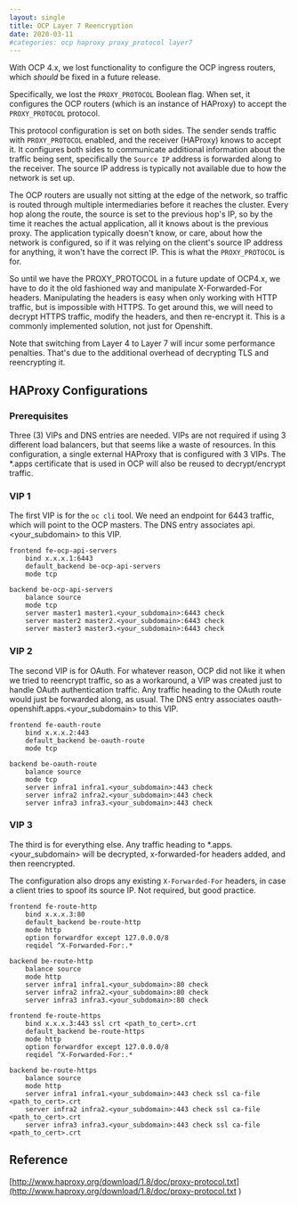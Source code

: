 ```yaml
---
layout: single
title: OCP Layer 7 Reencryption
date: 2020-03-11
#categories: ocp haproxy proxy_protocol layer7
---
```


With OCP 4.x, we lost functionality to configure the OCP ingress routers, which _should_ be fixed in a future release.

Specifically, we lost the `PROXY_PROTOCOL` Boolean flag.  When set, it configures the OCP routers (which is an instance of HAProxy) to accept the `PROXY_PROTOCOL` protocol.

This protocol configuration is set on both sides.  The sender sends traffic with `PROXY_PROTOCOL` enabled, and the receiver (HAProxy) knows to accept it.  It configures both sides to communicate additional information about the traffic being sent, specifically the `Source IP` address is forwarded along to the receiver.  The source IP address is typically not available due to how the network is set up.

The OCP routers are usually not sitting at the edge of the network, so traffic is routed through multiple intermediaries before it reaches the cluster.  Every hop along the route, the source is set to the previous hop's IP, so by the time it reaches the actual application, all it knows about is the previous proxy.  The application typically doesn't know, or care, about how the network is configured, so if it was relying on the client's source IP address for anything, it won't have the correct IP.  This is what the `PROXY_PROTOCOL` is for.


So until we have the PROXY_PROTOCOL in a future update of OCP4.x, we have to do it the old fashioned way and manipulate X-Forwarded-For headers.  Manipulating the headers is easy when only working with HTTP traffic, but is impossible with HTTPS.  To get around this, we will need to decrypt HTTPS traffic, modify the headers, and then re-encrypt it.  This is a commonly implemented solution, not just for Openshift.

Note that switching from Layer 4 to Layer 7 will incur some performance penalties.  That's due to the additional overhead of decrypting TLS and reencrypting it.  


## HAProxy Configurations

### Prerequisites
Three (3) VIPs and DNS entries are needed.  VIPs are not required if using 3 different load balancers, but that seems like a waste of resources.  In this configuration, a single external HAProxy that is configured with 3 VIPs.  The \*.apps certificate that is used in OCP will also be reused to decrypt/encrypt traffic.



### VIP 1
The first VIP is for the `oc cli` tool.  We need an endpoint for 6443 traffic, which will point to the OCP masters.  The DNS entry associates api.<your_subdomain\> to this VIP.

```
frontend fe-ocp-api-servers
    bind x.x.x.1:6443
    default_backend be-ocp-api-servers
    mode tcp

backend be-ocp-api-servers
    balance source
    mode tcp
    server master1 master1.<your_subdomain>:6443 check
    server master2 master2.<your_subdomain>:6443 check
    server master3 master3.<your_subdomain>:6443 check
```

### VIP 2
The second VIP is for OAuth.  For whatever reason, OCP did not like it when we tried to reencrypt traffic, so as a workaround, a VIP was created just to handle OAuth authentication traffic.  Any traffic heading to the OAuth route would just be forwarded along, as usual.  The DNS entry associates oauth-openshift.apps.<your_subdomain\> to this VIP.

```
frontend fe-oauth-route
    bind x.x.x.2:443
    default_backend be-oauth-route
    mode tcp

backend be-oauth-route
    balance source
    mode tcp
    server infra1 infra1.<your_subdomain>:443 check
    server infra2 infra2.<your_subdomain>:443 check
    server infra3 infra3.<your_subdomain>:443 check
```

### VIP 3
The third is for everything else.  Any traffic heading to \*.apps.<your_subdomain\> will be decrypted, x-forwarded-for headers added, and then reencrypted.

The configuration also drops any existing `X-Forwarded-For` headers, in case a client tries to spoof its source IP.  Not required, but good practice.

```
frontend fe-route-http
    bind x.x.x.3:80
    default_backend be-route-http
    mode http
    option forwardfor except 127.0.0.0/8
    reqidel ^X-Forwarded-For:.*

backend be-route-http
    balance source
    mode http
    server infra1 infra1.<your_subdomain>:80 check
    server infra2 infra2.<your_subdomain>:80 check
    server infra3 infra3.<your_subdomain>:80 check

frontend fe-route-https
    bind x.x.x.3:443 ssl crt <path_to_cert>.crt
    default_backend be-route-https
    mode http
    option forwardfor except 127.0.0.0/8
    reqidel ^X-Forwarded-For:.*

backend be-route-https
    balance source
    mode http
    server infra1 infra1.<your_subdomain>:443 check ssl ca-file <path_to_cert>.crt
    server infra2 infra2.<your_subdomain>:443 check ssl ca-file <path_to_cert>.crt
    server infra3 infra3.<your_subdomain>:443 check ssl ca-file <path_to_cert>.crt
```

## Reference

[http://www.haproxy.org/download/1.8/doc/proxy-protocol.txt](http://www.haproxy.org/download/1.8/doc/proxy-protocol.txt
)
